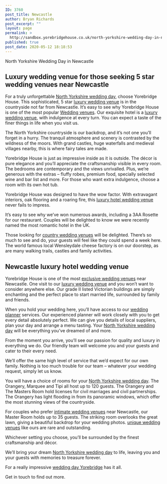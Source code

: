 ```yaml
---
ID: 3760
post_title: Newcastle
author: Bryan Richards
post_excerpt: ""
layout: page
permalink: >
  http://sandbox.yorebridgehouse.co.uk/north-yorkshire-wedding-day-in-newcastle/
published: true
post_date: 2020-05-12 18:18:53
---
```

<p class="section-title">North Yorkshire Wedding Day in Newcastle</p>

<h2 class="section-title sub-title">Luxury wedding venue for those seeking 5 star wedding venues near Newcastle</h2>
For a truly unforgettable <a href="/#ptdi">North Yorkshire wedding day</a>, choose Yorebridge House. This sophisticated, 5 star <a href="/#flw">luxury wedding venue</a> is in the countryside not far from Newcastle.
It’s easy to see why Yorebridge House is one of the most popular <a href="/#flw">Wedding venues</a>. Our exquisite hotel is a <a href="/#flw">luxury wedding venue</a>, with indulgence at every turn. You can expect a taste of the finer things in life when you visit us.

The North Yorkshire countryside is our backdrop, and it’s not one you’ll forget in a hurry. The tranquil atmosphere and scenery is contrasted by the wildness of the moors. With grand castles, huge waterfalls and medieval villages nearby, this is where fairy tales are made.

Yorebridge House is just as impressive inside as it is outside. The décor is pure elegance and you’ll appreciate the craftsmanship visible in every room. The bedrooms are contemporary and the views unrivalled. Plus, we’re generous with the extras – fluffy robes, premium food, specially selected wine and bar list and more. For those who want extra indulgence, choose a room with its own hot tub.

Yorebridge House was designed to have the wow factor. With extravagant interiors, oak flooring and a roaring fire, this <a href="/#wtinc">luxury hotel wedding venue</a> never fails to impress.

It’s easy to see why we’ve won numerous awards, including a 3AA Rosette for our restaurant. Couples will be delighted to know we were recently named the most romantic hotel in the UK.

Those looking for <a href="/#flw">country wedding venues</a> will be delighted. There’s so much to see and do, your guests will feel like they could spend a week here. The world famous local Wensleydale cheese factory is on our doorstep, as are many walking trails, castles and family activities.

<h2 class="section-title sub-title">Newcastle luxury hotel wedding venue</h2>
Yorebridge House is one of the most <a href="/#sll">exclusive wedding venues</a> near Newcastle. One visit to our <a href="/#flw">luxury wedding venue</a> and you won’t want to consider anywhere else. Our grade II listed Victorian buildings are simply enchanting and the perfect place to start married life, surrounded by family and friends.

When you hold your wedding here, you’ll have access to our <a href="/#wtinc">wedding planner</a> services. Our experienced planner will work closely with you to get every detail absolutely perfect. We can give you details of local suppliers, plan your day and arrange a menu tasting. Your <a href="/#ptdi">North Yorkshire wedding day</a> will be everything you’ve dreamed of and more.

From the moment you arrive, you’ll see our passion for quality and luxury in everything we do. Our friendly team will welcome you and your guests and cater to their every need. 

We’ll offer the same high level of service that we’d expect for our own family. Nothing is too much trouble for our team – whatever your wedding request, simply let us know.

You will have a choice of rooms for your <a href="/#ptdi">North Yorkshire wedding day</a>. The Orangery, Marquee and Tipi all host up to 120 guests. The Orangery and The Masters Room hold licenses for civil marriages and civil partnerships. The Orangery has light flooding in from its panoramic windows, which offer the most stunning views of the countryside.

For couples who prefer <a href="/#yc">intimate wedding venues</a> near Newcastle, our Master Room holds up to 35 guests. The striking room overlooks the great lawn, giving a beautiful backdrop for your wedding photos. <a href="/#ptdi">unique wedding venues</a> like ours are rare and outstanding.

Whichever setting you choose, you’ll be surrounded by the finest craftsmanship and décor.

We’ll bring your dream <a href="/#ptdi">North Yorkshire wedding day</a> to life, leaving you and your guests with memories to treasure forever.

For a really impressive <a href="/#flw">wedding day Yorebridge</a> has it all. 

Get in touch to find out more.